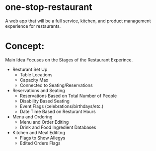 # one-stop-restaurant
A web app that will be a full service, kitchen, and product management experience for restaurants.

# Concept:
Main Idea Focuses on the Stages of the Restaurant Experince.
* Resturant Set Up
  * Table Locations
  * Capacity Max
  * Connected to Seating/Reservations 
* Reservations and Seating
  * Reservations Based on Total Number of People
  * Disability Based Seating
  * Event Flags (celebrations/birthdays/etc.)
  * Date Time Based on Resturant Hours  
* Menu and Ordering
   * Menu and Order Editing
   * Drink and Food Ingredient Databases
* Kitchen and Meal Edititng
   * Flags to Show Allegys
   * Edited Orders Flags
